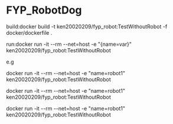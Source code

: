# FYP_RobotDog

build:docker build -t ken20020209/fyp_robot:TestWithoutRobot -f docker/dockerfile .

run:docker run -it --rm --net=host -e "{name=var}"  ken20020209/fyp_robot:TestWithoutRobot

e.g

docker run -it --rm --net=host -e "name=robot1"  ken20020209/fyp_robot:TestWithoutRobot

docker run -it --rm --net=host -e "name=robot1"  ken20020209/fyp_robot:TestWithoutRobot

docker run -it --rm --net=host -e "name=robot1"  ken20020209/fyp_robot:TestWithoutRobot